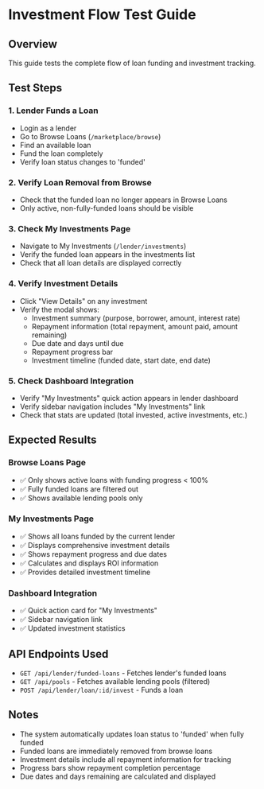 # Investment Flow Test Guide

## Overview
This guide tests the complete flow of loan funding and investment tracking.

## Test Steps

### 1. **Lender Funds a Loan**
- Login as a lender
- Go to Browse Loans (`/marketplace/browse`)
- Find an available loan
- Fund the loan completely
- Verify loan status changes to 'funded'

### 2. **Verify Loan Removal from Browse**
- Check that the funded loan no longer appears in Browse Loans
- Only active, non-fully-funded loans should be visible

### 3. **Check My Investments Page**
- Navigate to My Investments (`/lender/investments`)
- Verify the funded loan appears in the investments list
- Check that all loan details are displayed correctly

### 4. **Verify Investment Details**
- Click "View Details" on any investment
- Verify the modal shows:
  - Investment summary (purpose, borrower, amount, interest rate)
  - Repayment information (total repayment, amount paid, amount remaining)
  - Due date and days until due
  - Repayment progress bar
  - Investment timeline (funded date, start date, end date)

### 5. **Check Dashboard Integration**
- Verify "My Investments" quick action appears in lender dashboard
- Verify sidebar navigation includes "My Investments" link
- Check that stats are updated (total invested, active investments, etc.)

## Expected Results

### Browse Loans Page
- ✅ Only shows active loans with funding progress < 100%
- ✅ Fully funded loans are filtered out
- ✅ Shows available lending pools only

### My Investments Page
- ✅ Shows all loans funded by the current lender
- ✅ Displays comprehensive investment details
- ✅ Shows repayment progress and due dates
- ✅ Calculates and displays ROI information
- ✅ Provides detailed investment timeline

### Dashboard Integration
- ✅ Quick action card for "My Investments"
- ✅ Sidebar navigation link
- ✅ Updated investment statistics

## API Endpoints Used
- `GET /api/lender/funded-loans` - Fetches lender's funded loans
- `GET /api/pools` - Fetches available lending pools (filtered)
- `POST /api/lender/loan/:id/invest` - Funds a loan

## Notes
- The system automatically updates loan status to 'funded' when fully funded
- Funded loans are immediately removed from browse loans
- Investment details include all repayment information for tracking
- Progress bars show repayment completion percentage
- Due dates and days remaining are calculated and displayed
